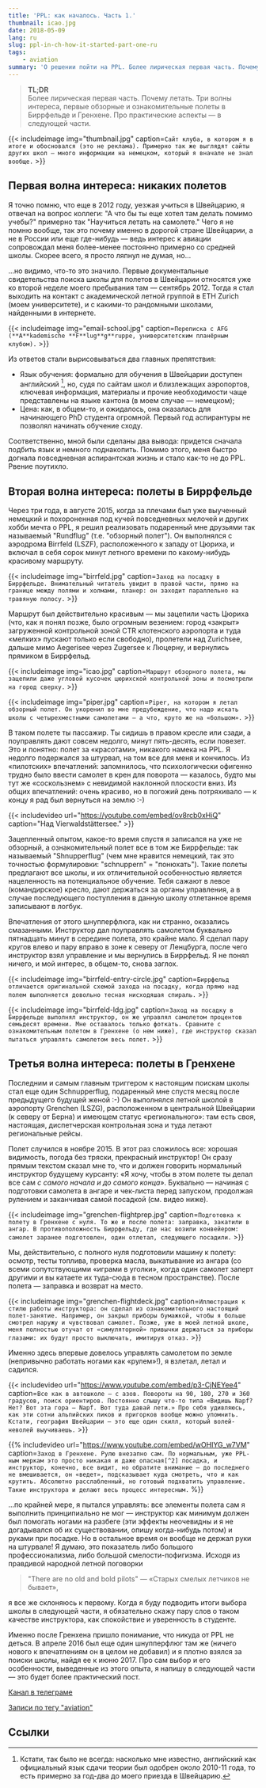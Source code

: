 ```yaml
---
title: 'PPL: как началось. Часть 1.'
thumbnail: icao.jpg
date: 2018-05-09
lang: ru
slug: ppl-in-ch-how-it-started-part-one-ru
tags:
    - aviation
summary: 'О решении пойти на PPL. Более лирическая первая часть. Почему летать. Первые обзорные и ознакомительные полеты'
---
```


> **TL;DR** \
> Более лирическая первая часть. Почему летать. Три волны интереса, первые обзорные и ознакомительные полеты
в Биррфельде и Гренхене. Про практические аспекты — в следующей части.

{{< includeimage img="thumbnail.jpg" caption=`Сайт клуба, в котором я в
итоге и обосновался (это не реклама). Примерно так же выглядят сайты других школ
— много информации на немецком, который я вначале не знал вообще.` >}}

## Первая волна интереса: никаких полетов

Я точно помню, что еще в 2012 году, уезжая учиться в Швейцарию, я отвечал на
вопрос коллеги: "А что бы ты еще хотел там делать помимо учебы?" примерно так
"Научиться летать на самолете." Чего я не помню вообще, так это почему именно в
дорогой стране Швейцарии, а не в России или еще где-нибудь — ведь
интерес к авиации сопровождал меня более-менее постоянно примерно со средней
школы. Скорее всего, я просто ляпнул не думая, но...

...но видимо, что-то это значило. Первые документальные свидетельства поиска школы для полетов в
Швейцарии относятся уже ко второй неделе моего пребывания там — сентябрь 2012. Тогда я
стал выходить на контакт с академической летной группой в ETH Zurich (моем
университете), и с какими-то рандомными школами, найденными в интернете.

{{< includeimage img="email-school.jpg" caption=`Переписка с AFG (**A**kademische **F**lug**g**ruppe, университетским планёрным клубом).` >}}

Из ответов стали вырисовываться два главных препятствия:
- Язык обучения: формально для обучения в Швейцарии доступен английский [^1], но, судя по сайтам школ и близлежащих аэропортов, ключевая информация, материалы и прочие необходимости чаще представлены на языке кантона (в моем случае — немецком);
- Цена: как, в общем-то, и ожидалось, она оказалась для начинающего PhD студента огромной. Первый год аспирантуры не позволял начинать обучение сходу.

Соответственно, мной были сделаны два вывода: придется сначала подбить язык и
немного поднакопить. Помимо этого, меня быстро догнала повседневная аспирантская жизнь и стало как-то не до PPL.
Рвение поутихло.

## Вторая волна интереса: полеты в Биррфельде

Через три года, в августе 2015, когда за плечами был уже выученный немецкий и
похороненная под кучей повседневных мелочей и других хобби мечта о PPL, я решил
реализовать подаренный мне друзьями так называемый "Rundflug" (т.е. "обзорный
полет"). Он выполнялся с аэродрома Birrfeld (LSZF), расположенного к западу от
Цюриха, и включал в себя сорок минут летного времени по какому-нибудь красивому
маршруту.

{{< includeimage img="birrfeld.jpg" caption=`Заход на посадку в
Биррфельде. Внимательный читатель увидит в правой части, прямо на границе между
полями и холмами, планер: он заходит параллельно на травяную полосу.` >}}

Маршрут был действительно красивым — мы зацепили часть Цюриха (что, как я понял позже, было огромным везением: город «закрыт» загруженной контрольной зоной CTR клотенского аэропорта и туда «мелких» пускают только если свободно), пролетели над Zurichsee, дальше мимо Aegerisee через Zugersee к Люцерну, и вернулись прямиком в Биррфельд.

{{< includeimage img="icao.jpg" caption=`Маршрут обзорного полета, мы зацепили даже
угловой кусочек цюрихской контрольной зоны и посмотрели на город сверху.` >}}

{{< includeimage img="piper.jpg" caption=`Piper, на котором я летал
обзорный полет. Он укоренил во мне предубеждение, что надо искать школы с
четырехместными самолетами — а что, круто же на «большом».` >}}

В таком полете ты пассажир. Ты сидишь в правом кресле или сзади, а поуправлять
дают совсем недолго, минут пять-десять, если повезет. Это и понятно: полет за
«красотами», никакого намека на PPL. Я недолго подержался за штурвал, на том все
для меня и кончилось. Из «пилотских» впечатлений: запомнилось, что психологически офигенно
трудно было ввести самолет в крен для поворота — казалось, будто мы тут же
«соскользнем» с невидимой наклонной плоскости вниз. Из общих впечатлений: очень
красиво, но в погожий день потряхивало — к концу я рад был вернуться на землю
:-)

{{< includevideo url="https://youtube.com/embed/ov8rcb0xHiQ"
caption="Над Vierwaldstättersee." >}}

Зацепленный опытом, какое-то время спустя я записался на уже не обзорный, а ознакомительный полет все в том
же Биррфельде: так называемый "Shnupperflug" (чем мне нравится немецкий, так это
точностью формулировки: "schnuppern" = "понюхать"). Такие полеты предлагают все
школы, и их отличительной особенностью является нацеленность на потенциальное
обучение. Тебя сажают в левое (командирское) кресло, дают держаться за
органы управления, а в случае последующего поступления в данную школу отлетанное время записывают в логбук.

Впечатления от этого шнупперфлюга, как ни странно, оказались смазанными. Инструктор дал
поуправлять самолетом буквально пятнадцать минут в середине полета, это крайне мало. Я сделал
пару кругов влево и пару вправо в зоне к северу от Ленцбурга, после чего инструктор взял управление и мы вернулись в
Биррфельд. Я не понял ничего, и мой интерес, в общем-то, снова заглох.

{{< includeimage img="birrfeld-entry-circle.jpg" caption=`Биррфельд
отличается оригинальной схемой захода на посадку, когда прямо над полем
выполняется довольно тесная нисходяшая спираль.` >}}

{{< includeimage img="birrfeld-ldg.jpg" caption=`Заход на посадку в
Биррфельде выполнял инструктор, он же управлял самолетом процентов семьдесят
времени. Мне оставалось только фоткать. Сравните с ознакомительным полетом в
Гренхене (о нем ниже), где инструктор сказал пытаться управлять самолетом весь
полет.` >}}

## Третья волна интереса: полеты в Гренхене

Последним и самым главным триггером к настоящим поискам школы стал
еще один Schnupperflug, подаренный мне спустя месяц после предыдущего будущей
женой :-) Он выполнялся летной школой в аэропорту Grenchen (LSZG), расположенном в центральной
Швейцарии (к северу от Берна) и имеющем статус «регионального»: там есть своя,
настоящая, диспетчерская контрольная зона и туда летают региональные рейсы.

Полет случился в ноябре 2015. В этот раз сложилось все: хорошая
видимость, погода без тряски, прекрасный инструктор! Он сразу прямым текстом
сказал мне то, что и должен говорить нормальный инструктор будущему курсанту: «Я
хочу, чтобы в этом полете ты делал все сам *с самого начала и до самого конца*».
Буквально — начиная с подготовки самолета в ангаре и  чек-листа перед запуском,
продолжая рулением и заканчивая самой посадкой (см. видео ниже).

{{< includeimage img="grenchen-flightprep.jpg" caption=`Подготовка к полету в Гренхене с нуля. То же и после полета: заправка, закатили в ангар. В противоположность Биррфельду, где нас возили конвейером: самолет заранее подготовлен, один отлетал, следующего посадили.` >}}

Мы, действительно, с полного нуля подготовили машину к полету: осмотр, тесты
топлива, проверка масла, выкатывание из ангара (со всеми сопутствующими «играми в уголки»,
когда один самолет заперт другими и вы катаете их туда-сюда в тесном
пространстве). После полета — заправка и возврат на место.

{{< includeimage img="grenchen-flightdeck.jpg" caption=`Иллюстрация к
стилю работы инструктора: он сделал из ознакомительного настоящий полет-занятие.
Например, он закрыл приборы бумажкой, чтобы я больше смотрел наружу и чувствовал
самолет. Позже, уже в моей летной школе, меня полностью отучат от «симуляторной»
привычки держаться за приборы глазами: их будут просто выключать, имитируя отказ.` >}}

Именно здесь впервые довелось управлять самолетом по земле (непривычно работать ногами как «рулем»!), я взлетал, летал и садился.

{{< includevideo url="https://www.youtube.com/embed/p3-CjNEYee4"
caption=`Все как в автошколе — с азов. Повороты на 90, 180, 270 и 360 градусов,
поиск ориентиров. Постоянно слышу что-то типа «Видишь Napf? Нет? Вот эта гора —
Napf. Вот туда давай лети.» Про себя удивляюсь, как эти сотни альпийских пиков и
пригорков вообще можно упомнить. Кстати, география Швейцарии — это еще один
скилл, который волей-неволей выучиваешь.` >}}

{{% includevideo url="https://www.youtube.com/embed/wOHIYG_w7VM"
caption=`Заход в Гренхене. Рулю внезапно сам. По нормальным, уже PPL-ным
меркам это просто никакая и даже опасная[^2] посадка, и инструктор, конечно, все
видит, но обратите внимание — до последнего не вмешивается, он «ведет»,
подсказывает куда смотреть, что и как крутить. Абсолютно расслабленный,
но готовый подхватить управление. Такие инструктора и делают весь процесс
интересным.` %}}

...по крайней мере, я пытался управлять: все элементы полета сам я выполнить
принципиально не мог — инструктор как минимум должен был помогать ногами на
разбеге (эти эффекты неочевидны и я не догадывался об их существовании, опишу
когда-нибудь потом) и руками при посадке. Но в остальное время он вообще не
держал руки на штурвале! Я думаю, это показатель либо большого профессионализма,
либо большой смелости-пофигизма. Исходя из правдивой народной летной поговорки

> "There are no old and bold pilots" — «Старых смелых летчиков не бывает»,

я все же склоняюсь к первому. Когда я буду подводить итоги выбора школы в следующей части,
я обязательно скажу  пару слов о таком качестве инструктора, как спокойствие и
уверенность в студенте.

Именно после Гренхена пришло понимание, что никуда от PPL не деться.
В апреле 2016 был еще один шнупперфлюг там же (ничего нового к впечатлениям он в
целом не добавил) и я плотно взялся за поиски школы, найдя ее к июню 2017. Про
сам выбор и его особенности, выведенные из этого опыта, я напишу в следующей части — это будет
более практический пост.

<span class="fa fa-telegram fa-fw"></span> [Канал в телеграме](https://t.me/crosswindlanding)

<span class="fa fa-tags fa-fw"></span> [Записи по тегу "aviation"](/tag/aviation/)

## Ссылки

[^1]: Кстати, так было не всегда: насколько мне известно, английский как
    официальный язык сдачи теории был одобрен около 2010-11 года,
    то есть примерно за год-два до моего приезда в Швейцарию.

[^2]: «Шуровать» штурвалом над полосой, направляя самолет вниз в попытках
    придавить к земле — это верный способ однажды угробить самолет, добившись так
    называемого ["Propeller
    strike"](https://en.wikipedia.org/wiki/Propeller_strike) или ["Pilot-induced
    Oscillation"](https://en.wikipedia.org/wiki/Pilot-induced_oscillation).
    Последнее может привести к [вот таким
    (видео)](https://www.youtube.com/watch?v=NMmHYWjEmkY) результатам.
